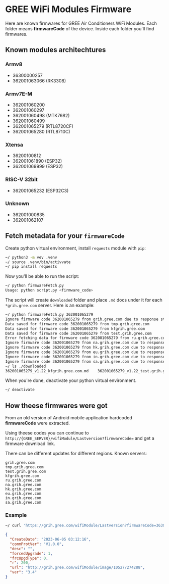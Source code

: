 # GREE WiFi Modules Firmware

Here are known firmwares for GREE Air Conditioners WiFi Modules. 
Each folder means **firmwareCode** of the device.
Inside each folder you'll find firmwares.

## Known modules architechtures

### Armv8
- 36300000257
- 362001063066 (RK3308)

### Armv7E-M
- 362001060200
- 362001060297
- 362001060498 (MTK7682)
- 362001060499
- 362001065279 (RTL8720CF)
- 362001065280 (RTL8710C)

### Xtensa
- 36200100812
- 362001061890 (ESP32)
- 362001069999 (ESP32)

### RISC-V 32bit
- 362001065232 (ESP32C3)

### Unknown
- 362001000835
- 362001062107

## Fetch metadata for your `firmwareCode`

Create python virtual environment, install `requests` module with `pip`:

```sh
~/ python3 -m vev .venv
~/ source .venv/bin/activvate
~/ pip install requests
```

Now you'll be able to run the script:

```sh
~/ python firmwareFetch.py
Usage: python script.py <firmware_code>
```

The script will create `downloaded` folder and place `.md` docs under it for each `*grih.gree.com` server.
Here is an example:

```sh
~/ python firmwareFetch.py 362001065279
Ignore firmware code 362001065279 from grih.gree.com due to response status 405
Data saved for firmware code 362001065279 from tmp.grih.gree.com
Data saved for firmware code 362001065279 from kfgrih.gree.com
Data saved for firmware code 362001065279 from test.grih.gree.com
Error fetching data for firmware code 362001065279 from ru.grih.gree.com: 404 Client Error: Not Found for url: http://ru.grih.gree.com/wifiModule/Lastversion?firmwareCode=362001065279
Ignore firmware code 362001065279 from na.grih.gree.com due to response status 405
Ignore firmware code 362001065279 from hk.grih.gree.com due to response status 405
Ignore firmware code 362001065279 from eu.grih.gree.com due to response status 405
Ignore firmware code 362001065279 from in.grih.gree.com due to response status 405
Ignore firmware code 362001065279 from sa.grih.gree.com due to response status 405
~/ ls ./downloaded
362001065279_v1.22_kfgrih.gree.com.md    362001065279_v1.22_test.grih.gree.com.md 362001065279_v1.22_tmp.grih.gree.com.md
```

When you're done, deactivate your python virtual environment.

```sh
~/ deactivate
```

## How theese firmwares were got
From an old version of Android mobile application hardcoded
**firmwareCode** were extracted.

Using theese codes you can continue to
`http://{GREE_SERVER}/wifiModule/Lastversion?firmwareCode=`
and get a firmware download link.

There can be different updates for different regions.
Known servers:
```
grih.gree.com
tmp.grih.gree.com
test.grih.gree.com
kfgrih.gree.com
ru.grih.gree.com
na.grih.gree.com
hk.grih.gree.com
eu.grih.gree.com
in.grih.gree.com
sa.grih.gree.com
```

### Example
```sh
~/ curl 'https://grih.gree.com/wifiModule/Lastversion?firmwareCode=36300000257' 2>/dev/null | jq
```
```json
{
  "CreateDate": "2023-06-05 03:12:16",
  "commProtVer": "V1.0.0",
  "desc": "",
  "forcedUpgrade": 1,
  "frcUpgdType": 0,
  "r": 200,
  "url": "http://grih.gree.com/wifiModule/image/10527/274288",
  "ver": "3.4"
}
```
